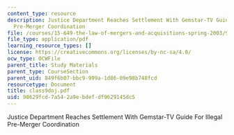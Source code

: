 ```yaml
---
content_type: resource
description: Justice Department Reaches Settlement With Gemstar-TV Guide For Illegal
  Pre-Merger Coordination
file: /courses/15-649-the-law-of-mergers-and-acquisitions-spring-2003/98629fcd7a542a9ebdefdf9629145dc5_class9doj.pdf
file_type: application/pdf
learning_resource_types: []
license: https://creativecommons.org/licenses/by-nc-sa/4.0/
ocw_type: OCWFile
parent_title: Study Materials
parent_type: CourseSection
parent_uid: 849f6b07-bbc9-999a-1d86-09e98b748fcd
resourcetype: Document
title: class9doj.pdf
uid: 98629fcd-7a54-2a9e-bdef-df9629145dc5
---
```

Justice Department Reaches Settlement With Gemstar-TV Guide For Illegal Pre-Merger Coordination
